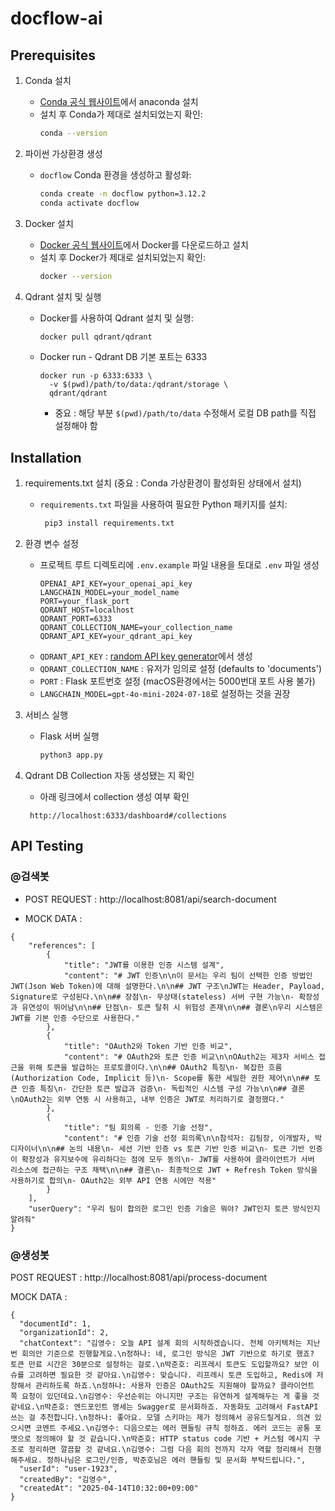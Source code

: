 # docflow-ai

## Prerequisites

1. Conda 설치

   - [Conda 공식 웹사이트](https://www.anaconda.com/download)에서 anaconda 설치
   - 설치 후 Conda가 제대로 설치되었는지 확인:
     ```bash
     conda --version
     ```

2. 파이썬 가상환경 생성

   - `docflow` Conda 환경을 생성하고 활성화:
     ```bash
     conda create -n docflow python=3.12.2
     conda activate docflow
     ```

3. Docker 설치
   - [Docker 공식 웹사이트](https://www.docker.com/)에서 Docker를 다운로드하고 설치
   - 설치 후 Docker가 제대로 설치되었는지 확인:
     ```bash
     docker --version
     ```
4. Qdrant 설치 및 실행
   - Docker를 사용하여 Qdrant 설치 및 실행:
     ```bash
     docker pull qdrant/qdrant
     ```
   - Docker run - Qdrant DB 기본 포트는 6333
     ```
     docker run -p 6333:6333 \
       -v $(pwd)/path/to/data:/qdrant/storage \
       qdrant/qdrant
     ```
     - 중요 : 해당 부분 `$(pwd)/path/to/data` 수정해서 로컬 DB path를 직접 설정해야 함

## Installation

1. requirements.txt 설치 (중요 : Conda 가상환경이 활성화된 상태에서 설치)

   - `requirements.txt` 파일을 사용하여 필요한 Python 패키지를 설치:
     ```bash
      pip3 install requirements.txt
     ```

2. 환경 변수 설정

   - 프로젝트 루트 디렉토리에 `.env.example` 파일 내용을 토대로 `.env` 파일 생성
     ```
     OPENAI_API_KEY=your_openai_api_key
     LANGCHAIN_MODEL=your_model_name
     PORT=your_flask_port
     QDRANT_HOST=localhost
     QDRANT_PORT=6333
     QDRANT_COLLECTION_NAME=your_collection_name
     QDRANT_API_KEY=your_qdrant_api_key
     ```
   - `QDRANT_API_KEY` : [random API key generator](https://generate-random.org/api-key-generator)에서 생성
   - `QDRANT_COLLECTION_NAME` : 유저가 임의로 설정 (defaults to 'documents')
   - `PORT` : Flask 포트번호 설정 (macOS환경에서는 5000번대 포트 사용 불가)
   - `LANGCHAIN_MODEL=gpt-4o-mini-2024-07-18`로 설정하는 것을 권장

3. 서비스 실행
   - Flask 서버 실행
     ```bash
     python3 app.py
     ```
4. Qdrant DB Collection 자동 생성됐는 지 확인
   - 아래 링크에서 collection 생성 여부 확인
   ```
    http://localhost:6333/dashboard#/collections
   ```

## API Testing

### @검색봇

- POST REQUEST : http://localhost:8081/api/search-document

- MOCK DATA :

```
{
    "references": [
        {
            "title": "JWT를 이용한 인증 시스템 설계",
            "content": "# JWT 인증\n\n이 문서는 우리 팀이 선택한 인증 방법인 JWT(Json Web Token)에 대해 설명한다.\n\n## JWT 구조\nJWT는 Header, Payload, Signature로 구성된다.\n\n## 장점\n- 무상태(stateless) 서버 구현 가능\n- 확장성과 유연성이 뛰어남\n\n## 단점\n- 토큰 탈취 시 위험성 존재\n\n## 결론\n우리 시스템은 JWT를 기본 인증 수단으로 사용한다."
        },
        {
            "title": "OAuth2와 Token 기반 인증 비교",
            "content": "# OAuth2와 토큰 인증 비교\n\nOAuth2는 제3자 서비스 접근을 위해 토큰을 발급하는 프로토콜이다.\n\n## OAuth2 특징\n- 복잡한 흐름 (Authorization Code, Implicit 등)\n- Scope를 통한 세밀한 권한 제어\n\n## 토큰 인증 특징\n- 간단한 토큰 발급과 검증\n- 독립적인 시스템 구성 가능\n\n## 결론\nOAuth2는 외부 연동 시 사용하고, 내부 인증은 JWT로 처리하기로 결정했다."
        },
        {
            "title": "팀 회의록 - 인증 기술 선정",
            "content": "# 인증 기술 선정 회의록\n\n참석자: 김팀장, 이개발자, 박디자이너\n\n## 논의 내용\n- 세션 기반 인증 vs 토큰 기반 인증 비교\n- 토큰 기반 인증이 확장성과 유지보수에 유리하다는 점에 모두 동의\n- JWT를 사용하여 클라이언트가 서버 리소스에 접근하는 구조 채택\n\n## 결론\n- 최종적으로 JWT + Refresh Token 방식을 사용하기로 합의\n- OAuth2는 외부 API 연동 시에만 적용"
        }
    ],
    "userQuery": "우리 팀이 합의한 로그인 인증 기술은 뭐야? JWT인지 토큰 방식인지 알려줘"
}
```

### @생성봇

POST REQUEST : http://localhost:8081/api/process-document

MOCK DATA :

```
{
  "documentId": 1,
  "organizationId": 2,
  "chatContext": "김영수: 오늘 API 설계 회의 시작하겠습니다. 전체 아키텍처는 지난번 회의안 기준으로 진행할게요.\n정하나: 네, 로그인 방식은 JWT 기반으로 하기로 했죠? 토큰 만료 시간은 30분으로 설정하는 걸로.\n박준호: 리프레시 토큰도 도입할까요? 보안 이슈를 고려하면 필요한 것 같아요.\n김영수: 맞습니다. 리프레시 토큰 도입하고, Redis에 저장해서 관리하도록 하죠.\n정하나: 사용자 인증은 OAuth2도 지원해야 할까요? 클라이언트 쪽 요청이 있던데요.\n김영수: 우선순위는 아니지만 구조는 유연하게 설계해두는 게 좋을 것 같네요.\n박준호: 엔드포인트 명세는 Swagger로 문서화하죠. 자동화도 고려해서 FastAPI 쓰는 걸 추천합니다.\n정하나: 좋아요. 모델 스키마는 제가 정의해서 공유드릴게요. 의견 있으시면 코멘트 주세요.\n김영수: 다음으로는 에러 핸들링 규칙 정하죠. 에러 코드는 공통 포맷으로 정의해야 할 것 같습니다.\n박준호: HTTP status code 기반 + 커스텀 메시지 구조로 정리하면 깔끔할 것 같네요.\n김영수: 그럼 다음 회의 전까지 각자 역할 정리해서 진행해주세요. 정하나님은 로그인/인증, 박준호님은 에러 핸들링 및 문서화 부탁드립니다.",
  "userId": "user-1923",
  "createdBy": "김영수",
  "createdAt": "2025-04-14T10:32:00+09:00"
}
```
